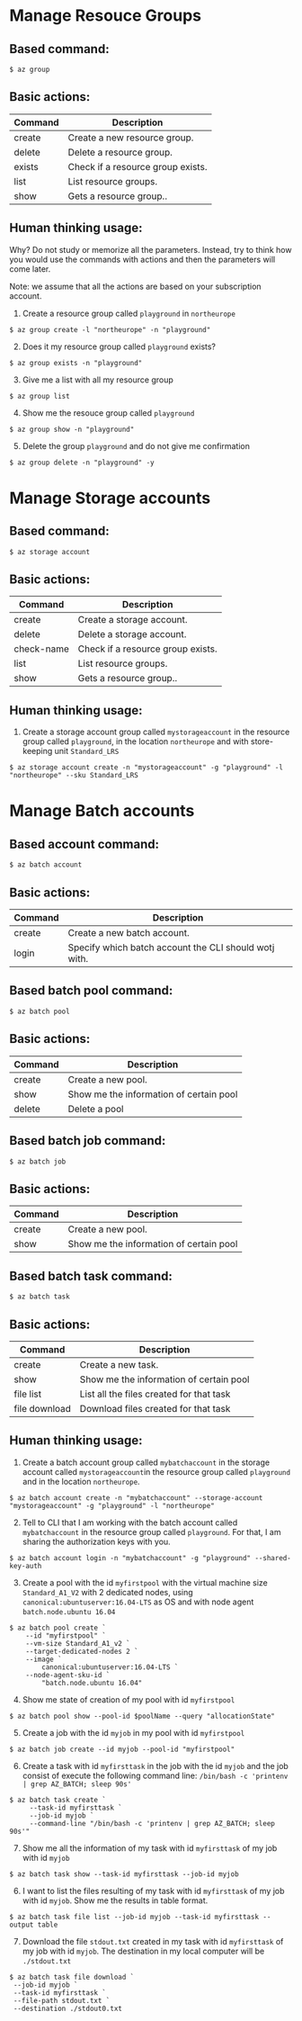 # Manage Resouce Groups

## Based command:

```
$ az group
```

## Basic actions:

| Command     | Description                      |
| ----------- | -------------------------------- |
| create      | Create a new resource group.     |
| delete      | Delete a resource group.         |
| exists      | Check if a resource group exists.|
| list        | List resource groups.            |
| show        | Gets a resource group..          |


## Human thinking usage:

Why? Do not study or memorize all the parameters. Instead, try to think how
you would use the commands with actions and then the parameters will come later.

Note: we assume that all the actions are based on your subscription account.

1. Create a resource group called `playground` in `northeurope`
```
$ az group create -l "northeurope" -n "playground"
```
2. Does it my resource group called `playground` exists?
```
$ az group exists -n "playground"
```
3. Give me a list with all my resource group
```
$ az group list
```
4. Show me the resouce group called `playground`
```
$ az group show -n "playground"
```
5. Delete the group `playground` and do not give me confirmation
```
$ az group delete -n "playground" -y
```

# Manage Storage accounts

## Based command:

```
$ az storage account 
```

## Basic actions:

| Command     | Description                       |
| ----------- | --------------------------------- |
| create      | Create a storage account.         |
| delete      | Delete a storage account.         |
| check-name  | Check if a resource group exists. |
| list        | List resource groups.             |
| show        | Gets a resource group..           |

## Human thinking usage:

1. Create a storage account group called `mystorageaccount` in the resource group called `playground`, in the location `northeurope` and with store-keeping unit `Standard_LRS`

```
$ az storage account create -n "mystorageaccount" -g "playground" -l "northeurope" --sku Standard_LRS
```

# Manage Batch accounts

## Based account command:

```
$ az batch account 
```

## Basic actions:

| Command     | Description                                           |
| ----------- | ----------------------------------------------------- |
| create      | Create a new batch account.                           |
| login       | Specify which batch account the CLI should wotj with. |

## Based batch pool command:

```
$ az batch pool 
```

## Basic actions:

| Command     | Description                                           |
| ----------- | ----------------------------------------------------- |
| create      | Create a new pool.                                    |
| show        | Show me the information of certain pool               |
| delete      | Delete a pool                                         |

## Based batch job command:

```
$ az batch job 
```

## Basic actions:

| Command     | Description                                           |
| ----------- | ----------------------------------------------------- |
| create      | Create a new pool.                                    |
| show        | Show me the information of certain pool               |

## Based batch task command:

```
$ az batch task 
```

## Basic actions:

| Command     | Description                                           |
| ----------- | ----------------------------------------------------- |
| create      | Create a new task.                                    |
| show        | Show me the information of certain pool               |
| file list   | List all the files created for that task              |
| file download   | Download files created for that task              |


## Human thinking usage:

1. Create a batch account group called `mybatchaccount` in the storage account called `mystorageaccount`in the resource group called `playground` and in the location `northeurope`.

```
$ az batch account create -n "mybatchaccount" --storage-account "mystorageaccount" -g "playground" -l "northeurope"
```

2. Tell to CLI that  I am working with the batch account called `mybatchaccount` in the resource group called `playground`. For that, I am sharing the authorization keys with you.

```
$ az batch account login -n "mybatchaccount" -g "playground" --shared-key-auth
```

3. Create a pool with the id `myfirstpool` with the virtual machine size `Standard_A1_V2` with 2 dedicated nodes, using `canonical:ubuntuserver:16.04-LTS` as OS and with node agent `batch.node.ubuntu 16.04`

```
$ az batch pool create `
    --id "myfirstpool" `
    --vm-size Standard_A1_v2 `
    --target-dedicated-nodes 2 `
    --image `
        canonical:ubuntuserver:16.04-LTS `
    --node-agent-sku-id `
        "batch.node.ubuntu 16.04"
```

4. Show me state of creation of my pool with id `myfirstpool`

```
$ az batch pool show --pool-id $poolName --query "allocationState"
```

5. Create a job with the id `myjob` in my pool with id `myfirstpool`

```
$ az batch job create --id myjob --pool-id "myfirstpool"
```

6. Create a task with id `myfirsttask` in the job with the id `myjob` and the job consist of execute the following command line: `/bin/bash -c 'printenv | grep AZ_BATCH; sleep 90s'`

```
$ az batch task create `
     --task-id myfirsttask `
     --job-id myjob `
     --command-line "/bin/bash -c 'printenv | grep AZ_BATCH; sleep 90s'"
```

7. Show me all the information of my task with id `myfirsttask` of my job with id `myjob`

```
$ az batch task show --task-id myfirsttask --job-id myjob 
```

6. I want to list the files resulting of my task with id `myfirsttask` of my job with id `myjob`. Show me the results in table format.

```
$ az batch task file list --job-id myjob --task-id myfirsttask --output table
```

7. Download the file `stdout.txt` created in my task with id `myfirsttask` of my job with id `myjob`. The destination in my local computer will be `./stdout.txt`

```
$ az batch task file download `
 --job-id myjob `
 --task-id myfirsttask `
 --file-path stdout.txt `
 --destination ./stdout0.txt
```